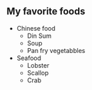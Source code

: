 ## My favorite foods
  - Chinese food
    * Din Sum
    * Soup
    * Pan fry vegetabbles
  - Seafood
    * Lobster
    * Scallop
    * Crab
